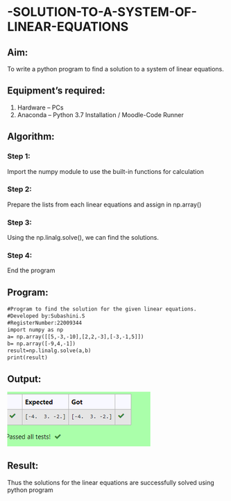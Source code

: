 # -SOLUTION-TO-A-SYSTEM-OF-LINEAR-EQUATIONS
## Aim:
To write a python program to find a solution to a system of linear equations.
## Equipment’s required:
1. 	Hardware – PCs
2. 	Anaconda – Python 3.7 Installation / Moodle-Code Runner
## Algorithm:
### Step 1: 
Import the numpy module to use the built-in functions for calculation
### Step 2: 
Prepare the lists from each linear equations and assign in np.array()
### Step 3: 
Using the np.linalg.solve(), we can find the solutions.
### Step 4: 
End the program
## Program:
```ś
#Program to find the solution for the given linear equations.
#Developed by:Subashini.S 
#RegisterNumber:22009344
import numpy as np
a= np.array([[5,-3,-10],[2,2,-3],[-3,-1,5]])
b= np.array([-9,4,-1])
result=np.linalg.solve(a,b)
print(result)
```


## Output:
![output](/sol.png)
## Result: 
Thus the solutions for the linear equations are successfully solved using python program

